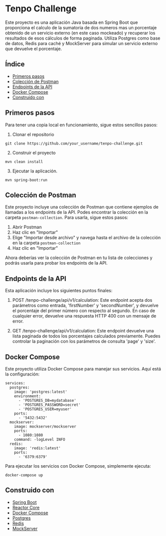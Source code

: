 # Tenpo Challenge

Este proyecto es una aplicación Java basada en Spring Boot que proporciona el calculo de la sumatoria de dos numeros mas un porcentaje obtenido de un servicio externo (en este caso mockeado) y recuperar los resultados de esos cálculos de forma paginada. Utiliza Postgres como base de datos, Redis para caché y MockServer para simular un servicio externo que devuelve el porcentaje.

## Índice
* [Primeros pasos](#primeros-pasos)
* [Colección de Postman](#colección-de-postman)
* [Endpoints de la API](#endpoints-de-la-api)
* [Docker Compose](#docker-compose)
* [Construido con](#construido-con)

## Primeros pasos
Para tener una copia local en funcionamiento, sigue estos sencillos pasos:

1. Clonar el repositorio
```
git clone https://github.com/your_username/tenpo-challenge.git
```
2. Construir el proyecto
```
mvn clean install
```
3. Ejecutar la aplicación.
```
mvn spring-boot:run
```

## Colección de Postman
Este proyecto incluye una colección de Postman que contiene ejemplos de llamadas a los endpoints de la API. Podes encontrar la colección en la carpeta `postman-collection`. Para usarla, sigue estos pasos:

1. Abrir Postman
2. Haz clic en "Importar"
3. Elige "Importar desde archivo" y navega hasta el archivo de la colección en la carpeta `postman-collection`
4. Haz clic en "Importar"

Ahora deberías ver la colección de Postman en tu lista de colecciones y podrás usarla para probar los endpoints de la API.

## Endpoints de la API
Esta aplicación incluye los siguientes puntos finales:

1. POST /tenpo-challenge/api/v1/calculation: Este endpoint acepta dos parámetros como entrada, 'firstNumber' y 'secondNumber', y devuelve el porcentaje del primer número con respecto al segundo. En caso de cualquier error, devuelve una respuesta HTTP 400 con un mensaje de error.

2. GET /tenpo-challenge/api/v1/calculation: Este endpoint devuelve una lista paginada de todos los porcentajes calculados previamente. Puedes controlar la paginación con los parámetros de consulta 'page' y 'size'.

## Docker Compose

Este proyecto utiliza Docker Compose para manejar sus servicios. Aquí está la configuración:

```
services:
  postgres:
    image: 'postgres:latest'
    environment:
      - 'POSTGRES_DB=mydatabase'
      - 'POSTGRES_PASSWORD=secret'
      - 'POSTGRES_USER=myuser'
    ports:
      - '5432:5432'
  mockserver:
    image: mockserver/mockserver
    ports:
      - 1080:1080
    command: -logLevel INFO
  redis:
    image: 'redis:latest'
    ports:
      - '6379:6379'
```

Para ejecutar los servicios con Docker Compose, simplemente ejecuta:

```
docker-compose up
```

## Construido con 
* [Spring Boot](https://spring.io/projects/spring-boot)
* [Reactor Core](https://projectreactor.io/)
* [Docker Compose](https://docs.docker.com/compose/)
* [Postgres](https://www.postgresql.org/)
* [Redis](https://redis.io/)
* [MockServer](https://www.mock-server.com/)
